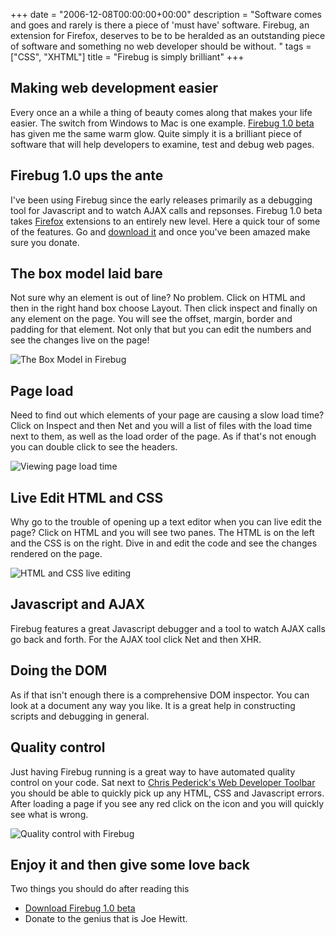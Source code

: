+++
date = "2006-12-08T00:00:00+00:00"
description = "Software comes and goes and rarely is there a piece of 'must have' software. Firebug, an extension for Firefox, deserves to be to be heralded as an outstanding piece of software and something no web developer should be without. "
tags = ["CSS", "XHTML"]
title = "Firebug is simply brilliant"
+++

## Making web development easier

Every once an a while a thing of beauty comes along that makes your life easier.
The switch from Windows to Mac is one example. [Firebug 1.0 beta][1] has given
me the same warm glow. Quite simply it is a brilliant piece of software that
will help developers to examine, test and debug web pages.

## Firebug 1.0 ups the ante

I've been using Firebug since the early releases primarily as a debugging tool
for Javascript and to watch AJAX calls and repsonses. Firebug 1.0 beta takes
[Firefox][2] extensions to an entirely new level. Here a quick tour of some of
the features. Go and [download it][1] and once you've been amazed make sure you
donate.

## The box model laid bare

Not sure why an element is out of line? No problem. Click on HTML and then in
the right hand box choose Layout. Then click inspect and finally on any element
on the page. You will see the offset, margin, border and padding for that
element. Not only that but you can edit the numbers and see the changes live on
the page!

![The Box Model in Firebug][3]

## Page load

Need to find out which elements of your page are causing a slow load time? Click
on Inspect and then Net and you will a list of files with the load time next to
them, as well as the load order of the page. As if that's not enough you can
double click to see the headers.

![Viewing page load time][4]

## Live Edit HTML and CSS

Why go to the trouble of opening up a text editor when you can live edit the
page? Click on HTML and you will see two panes. The HTML is on the left and the
CSS is on the right. Dive in and edit the code and see the changes rendered on
the page.

![HTML and CSS live editing][5]

## Javascript and AJAX

Firebug features a great Javascript debugger and a tool to watch AJAX calls go
back and forth. For the AJAX tool click Net and then XHR.

## Doing the DOM

As if that isn't enough there is a comprehensive DOM inspector. You can look at
a document any way you like. It is a great help in constructing scripts and
debugging in general.

## Quality control

Just having Firebug running is a great way to have automated quality control on
your code. Sat next to [Chris Pederick's Web Developer Toolbar][6] you should be
able to quickly pick up any HTML, CSS and Javascript errors. After loading a
page if you see any red click on the icon and you will quickly see what is
wrong.

![Quality control with Firebug][7]

## Enjoy it and then give some love back

Two things you should do after reading this

- [Download Firebug 1.0 beta][1]
- Donate to the genius that is Joe Hewitt.

[1]: http://www.getfirebug.com/
[2]: http://www.mozilla.com/en-US/firefox/
[3]: /images/articles/box_model.png
[4]: /images/articles/pageload.jpg
[5]: /images/articles/html_css_editor.jpg
[6]: http://chrispederick.com/work/webdeveloper/
[7]: /images/articles/toolbar_errors.jpg
